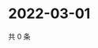 # 2022-03-01

共 0 条

<!-- BEGIN WEIBO -->
<!-- 最后更新时间 Tue Mar 01 2022 00:21:21 GMT+0800 (China Standard Time) -->

<!-- END WEIBO -->
